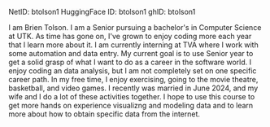 NetID: btolson1
HuggingFace ID: btolson1
ghID: btolson1


I am Brien Tolson. I am a Senior pursuing a bachelor's in Computer Science at UTK. As time has gone on, I've grown to enjoy coding more each year that I learn more about it. I am currently interning at TVA where I work with some automation and data entry. My current goal is to use Senior year to get a solid grasp of what I want to do as a career in the software world. I enjoy coding an data analysis, but I am not completely set on  one specific career path. In my free time, I enjoy exercising, going to the movie theatre, basketball, and video games. I recently was married in June 2024, and my wife and I do a lot of these activities together.  I hope to use this course to get more hands on experience visualizng and modeling data and to learn more about how to obtain specific data from the internet.
